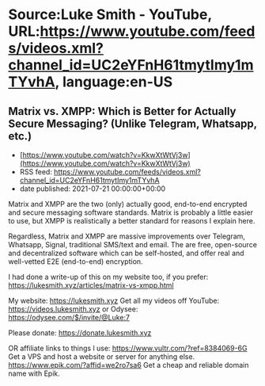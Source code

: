 # Source:Luke Smith - YouTube, URL:https://www.youtube.com/feeds/videos.xml?channel_id=UC2eYFnH61tmytImy1mTYvhA, language:en-US

## Matrix vs. XMPP: Which is Better for Actually Secure Messaging? (Unlike Telegram, Whatsapp, etc.)
 - [https://www.youtube.com/watch?v=KkwXtWtVj3w](https://www.youtube.com/watch?v=KkwXtWtVj3w)
 - RSS feed: https://www.youtube.com/feeds/videos.xml?channel_id=UC2eYFnH61tmytImy1mTYvhA
 - date published: 2021-07-21 00:00:00+00:00

Matrix and XMPP are the two (only) actually good, end-to-end encrypted and secure messaging software standards. Matrix is probably a little easier to use, but XMPP is realistically a better standard for reasons I explain here.

Regardless, Matrix and XMPP are massive improvements over Telegram, Whatsapp, Signal, traditional SMS/text and email. The are free, open-source and decentralized software which can be self-hosted, and offer real and well-vetted E2E (end-to-end) encryption.

I had done a write-up of this on my website too, if you prefer:
https://lukesmith.xyz/articles/matrix-vs-xmpp.html

My website: https://lukesmith.xyz
Get all my videos off YouTube: https://videos.lukesmith.xyz
or Odysee: https://odysee.com/$/invite/@Luke:7

Please donate: https://donate.lukesmith.xyz

OR affiliate links to things l use:
https://www.vultr.com/?ref=8384069-6G Get a VPS and host a website or server for anything else.
https://www.epik.com/?affid=we2ro7sa6 Get a cheap and reliable domain name with Epik.

